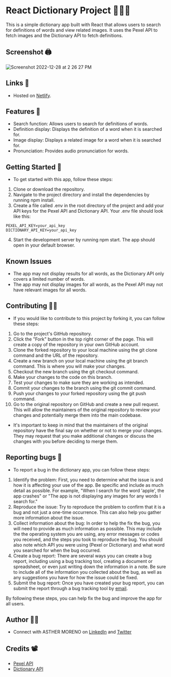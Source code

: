 # React Dictionary Project 👩🏼‍💻

This is a simple dictionary app built with React that allows users to search for definitions of words and view related images. It uses the Pexel API to fetch images and the Dictionary API to fetch definitions.

## Screenshot 🖨️

![Screenshot 2022-12-28 at 2 26 27 PM](https://user-images.githubusercontent.com/89284873/209868304-1999373a-a328-4884-b372-a7ddde04de99.png)

## Links 🔗
- Hosted on [Netlify](https://ashmoreno-dictionary.netlify.app).

## Features 📡
- Search function: Allows users to search for definitions of words.
- Definition display: Displays the definition of a word when it is searched for.
- Image display: Displays a related image for a word when it is searched for.
- Pronunciation: Provides audio pronunciation for words.

## Getting Started 🏁
- To get started with this app, follow these steps:

1. Clone or download the repository.
2. Navigate to the project directory and install the dependencies by running npm install.
3. Create a file called .env in the root directory of the project and add your API keys for the Pexel API and Dictionary API. Your .env file should look like this:

```
PEXEL_API_KEY=your_api_key
DICTIONARY_API_KEY=your_api_key
```

4. Start the development server by running npm start. The app should open in your default browser.

## Known Issues
- The app may not display results for all words, as the Dictionary API only covers a limited number of words.
- The app may not display images for all words, as the Pexel API may not have relevant images for all words.

## Contributing 👯‍♂️
- If you would like to contribute to this project by forking it, you can follow these steps:

1. Go to the project's GitHub repository.
2. Click the "Fork" button in the top right corner of the page. This will create a copy of the repository in your own GitHub account.
3. Clone the forked repository to your local machine using the git clone command and the URL of the repository.
4. Create a new branch on your local machine using the git branch command. This is where you will make your changes.
5. Checkout the new branch using the git checkout command.
6. Make your changes to the code on this branch.
7. Test your changes to make sure they are working as intended.
8. Commit your changes to the branch using the git commit command.
9. Push your changes to your forked repository using the git push command.
10. Go to the original repository on GitHub and create a new pull request. This will allow the maintainers of the original repository to review your changes and potentially merge them into the main codebase.

- It's important to keep in mind that the maintainers of the original repository have the final say on whether or not to merge your changes. They may request that you make additional changes or discuss the changes with you before deciding to merge them.

## Reporting bugs 🐛
- To report a bug in the dictionary app, you can follow these steps:

1. Identify the problem: First, you need to determine what the issue is and how it is affecting your use of the app. Be specific and include as much detail as possible. For example, "When I search for the word 'apple', the app crashes" or "The app is not displaying any images for any words I search for."
2. Reproduce the issue: Try to reproduce the problem to confirm that it is a bug and not just a one-time occurrence. This can also help you gather more information about the issue.
3. Collect information about the bug: In order to help the fix the bug, you will need to provide as much information as possible. This may include the the operating system you are using, any error messages or codes you received, and the steps you took to reproduce the bug. You should also note which API you were using (Pexel or Dictionary) and what word you searched for when the bug occurred.
4. Create a bug report: There are several ways you can create a bug report, including using a bug tracking tool, creating a document or spreadsheet, or even just writing down the information in a note. Be sure to include all of the information you collected about the bug, as well as any suggestions you have for how the issue could be fixed.
5. Submit the bug report: Once you have created your bug report, you can submit the report through a bug tracking tool by <a href="mailto:hello@ashmoreno.dev">email</a>.

By following these steps, you can help fix the bug and improve the app for all users.

## Author 👸🏼
- Connect with ASTHER MORENO on [LinkedIn](https://www.linkedin.com/in/asthermoreno10/) and [Twitter](https://twitter.com/sexy_gravy)

## Credits 📽️
- [Pexel API](https://www.pexels.com/api/)
- [Dictionary API](https://dictionaryapi.com)


